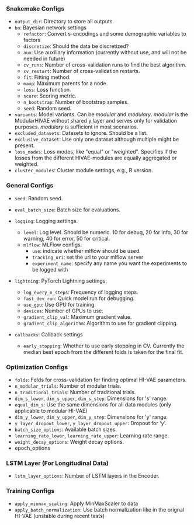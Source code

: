### Snakemake Configs

- `output_dir`: Directory to store all outputs.
- `bn`: Bayesian network settings
  - `refactor`: Convert s-encodings and some demographic variables to factors
  - `discretize`: Should the data be discretized?
  - `aux`: Use auxiliary information (currently without use, and will not be needed in future)
  - `cv_runs`: Number of cross-validation runs to find the best algorithm.
  - `cv_restart`: Number of cross-validation restarts.
  - `fit`: Fitting method.
  - `maxp`: Maximum parents for a node.
  - `loss`: Loss function.
  - `score`: Scoring metric.
  - `n_bootstrap`: Number of bootstrap samples.
  - `seed`: Random seed.
- `variants`: Model variants. Can be *modular* and *modulary*. *modular* is the ModularHIVAE without shared y layer and serves only for validation purposes. *modulary* is sufficient in most scenarios.
- `excluded_datasets`: Datasets to ignore. Should be a list.
- `exclusive_dataset`: Use only one dataset although multiple might be present.
- `loss_modes`: Loss modes, like "equal" or "weighted". Specifies if the losses from the different HIVAE-modules are equally aggregated or weighted.
- `cluster_modules`: Cluster module settings, e.g., R version.

### General Configs

- `seed`: Random seed.
- `eval_batch_size`: Batch size for evaluations.
- `logging`: Logging settings.

  - `level`: Log level. Should be numeric. 10 for debug, 20 for info, 30 for warning, 40 for error, 50 for critical.
  - `mlflow`: MLFlow configs.
    - `use`: indicate whether mlflow should be used.
    - `tracking_uri`: set the url to your mlflow server
    - `experiment_name`: specify any name you want the experiments to be logged with
- `lightning`: PyTorch Lightning settings.

  - `log_every_n_steps`: Frequency of logging steps.
  - `fast_dev_run`: Quick model run for debugging.
  - `use_gpu`: Use GPU for training.
  - `devices`: Number of GPUs to use.
  - `gradient_clip_val`: Maximum gradient value.
  - `gradient_clip_algorithm`: Algorithm to use for gradient clipping.
- `callbacks`: Callback settings

  - `early_stopping`: Whether to use early stopping in CV. Currently the median best epoch from the different folds is taken for the final fit.

### Optimization Configs

- `folds`: Folds for cross-validation for finding optimal HI-VAE parameters.
- `n_modular_trials`: Number of modular trials.
- `n_traditional_trials`: Number of traditional trials.
- `dim_s_lower`, `dim_s_upper`, `dim_s_step`: Dimensions for 's' range.
- `equal_dim_s`: Use the same dimensions for all data modules (only applicable to modular HI-VAE)
- `dim_y_lower`, `dim_y_upper`, `dim_y_step`: Dimensions for 'y' range.
- `y_layer_dropout_lower`, `y_layer_dropout_upper`: Dropout for 'y'.
- `batch_size_options`: Available batch sizes.
- `learning_rate_lower`, `learning_rate_upper`: Learning rate range.
- `weight_decay_options`: Weight decay options.
- epoch_options

### LSTM Layer (For Longitudinal Data)

- `lstm_layer_options`: Number of LSTM layers in the Encoder.

### Training Configs

- `apply_minmax_scaling`: Apply MinMaxScaler to data
- `apply_batch_normalization`: Use batch normalization like in the orignal HI-VAE (unstable during recent tests)
